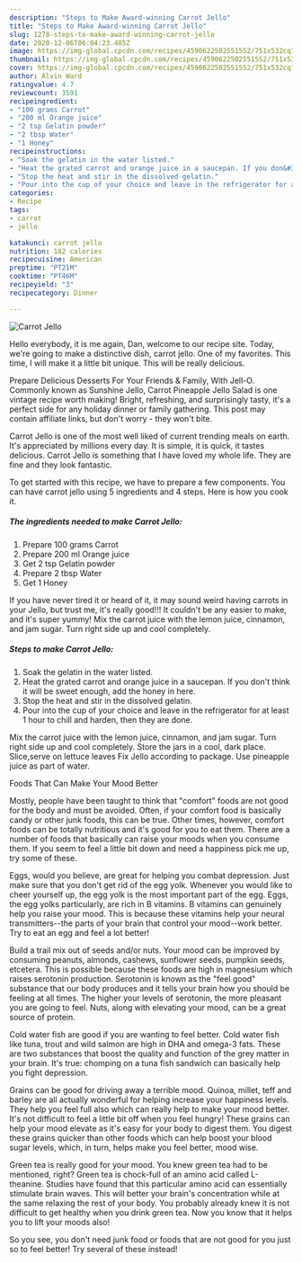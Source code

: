 ```yaml
---
description: "Steps to Make Award-winning Carrot Jello"
title: "Steps to Make Award-winning Carrot Jello"
slug: 1278-steps-to-make-award-winning-carrot-jello
date: 2020-12-06T06:04:23.485Z
image: https://img-global.cpcdn.com/recipes/4590622502551552/751x532cq70/carrot-jello-recipe-main-photo.jpg
thumbnail: https://img-global.cpcdn.com/recipes/4590622502551552/751x532cq70/carrot-jello-recipe-main-photo.jpg
cover: https://img-global.cpcdn.com/recipes/4590622502551552/751x532cq70/carrot-jello-recipe-main-photo.jpg
author: Alvin Ward
ratingvalue: 4.7
reviewcount: 3591
recipeingredient:
- "100 grams Carrot"
- "200 ml Orange juice"
- "2 tsp Gelatin powder"
- "2 tbsp Water"
- "1 Honey"
recipeinstructions:
- "Soak the gelatin in the water listed."
- "Heat the grated carrot and orange juice in a saucepan. If you don&#39;t think it will be sweet enough, add the honey in here."
- "Stop the heat and stir in the dissolved gelatin."
- "Pour into the cup of your choice and leave in the refrigerator for at least 1 hour to chill and harden, then they are done."
categories:
- Recipe
tags:
- carrot
- jello

katakunci: carrot jello 
nutrition: 182 calories
recipecuisine: American
preptime: "PT21M"
cooktime: "PT46M"
recipeyield: "3"
recipecategory: Dinner

---
```



![Carrot Jello](https://img-global.cpcdn.com/recipes/4590622502551552/751x532cq70/carrot-jello-recipe-main-photo.jpg)

Hello everybody, it is me again, Dan, welcome to our recipe site. Today, we're going to make a distinctive dish, carrot jello. One of my favorites. This time, I will make it a little bit unique. This will be really delicious.

Prepare Delicious Desserts For Your Friends &amp; Family, With Jell-O. Commonly known as Sunshine Jello, Carrot Pineapple Jello Salad is one vintage recipe worth making! Bright, refreshing, and surprisingly tasty, it&#39;s a perfect side for any holiday dinner or family gathering. This post may contain affiliate links, but don&#39;t worry - they won&#39;t bite.

Carrot Jello is one of the most well liked of current trending meals on earth. It's appreciated by millions every day. It is simple, it is quick, it tastes delicious. Carrot Jello is something that I have loved my whole life. They are fine and they look fantastic.


To get started with this recipe, we have to prepare a few components. You can have carrot jello using 5 ingredients and 4 steps. Here is how you cook it.

<!--inarticleads1-->

##### The ingredients needed to make Carrot Jello:

1. Prepare 100 grams Carrot
1. Prepare 200 ml Orange juice
1. Get 2 tsp Gelatin powder
1. Prepare 2 tbsp Water
1. Get 1 Honey


If you have never tired it or heard of it, it may sound weird having carrots in your Jello, but trust me, it&#39;s really good!!! It couldn&#39;t be any easier to make, and it&#39;s super yummy! Mix the carrot juice with the lemon juice, cinnamon, and jam sugar. Turn right side up and cool completely. 

<!--inarticleads2-->

##### Steps to make Carrot Jello:

1. Soak the gelatin in the water listed.
1. Heat the grated carrot and orange juice in a saucepan. If you don&#39;t think it will be sweet enough, add the honey in here.
1. Stop the heat and stir in the dissolved gelatin.
1. Pour into the cup of your choice and leave in the refrigerator for at least 1 hour to chill and harden, then they are done.


Mix the carrot juice with the lemon juice, cinnamon, and jam sugar. Turn right side up and cool completely. Store the jars in a cool, dark place. Slice,serve on lettuce leaves Fix Jello according to package. Use pineapple juice as part of water. 

Foods That Can Make Your Mood Better


Mostly, people have been taught to think that "comfort" foods are not good for the body and must be avoided. Often, if your comfort food is basically candy or other junk foods, this can be true. Other times, however, comfort foods can be totally nutritious and it's good for you to eat them. There are a number of foods that basically can raise your moods when you consume them. If you seem to feel a little bit down and need a happiness pick me up, try some of these.

Eggs, would you believe, are great for helping you combat depression. Just make sure that you don't get rid of the egg yolk. Whenever you would like to cheer yourself up, the egg yolk is the most important part of the egg. Eggs, the egg yolks particularly, are rich in B vitamins. B vitamins can genuinely help you raise your mood. This is because these vitamins help your neural transmitters--the parts of your brain that control your mood--work better. Try to eat an egg and feel a lot better!

Build a trail mix out of seeds and/or nuts. Your mood can be improved by consuming peanuts, almonds, cashews, sunflower seeds, pumpkin seeds, etcetera. This is possible because these foods are high in magnesium which raises serotonin production. Serotonin is known as the "feel good" substance that our body produces and it tells your brain how you should be feeling at all times. The higher your levels of serotonin, the more pleasant you are going to feel. Nuts, along with elevating your mood, can be a great source of protein.

Cold water fish are good if you are wanting to feel better. Cold water fish like tuna, trout and wild salmon are high in DHA and omega-3 fats. These are two substances that boost the quality and function of the grey matter in your brain. It's true: chomping on a tuna fish sandwich can basically help you fight depression. 

Grains can be good for driving away a terrible mood. Quinoa, millet, teff and barley are all actually wonderful for helping increase your happiness levels. They help you feel full also which can really help to make your mood better. It's not difficult to feel a little bit off when you feel hungry! These grains can help your mood elevate as it's easy for your body to digest them. You digest these grains quicker than other foods which can help boost your blood sugar levels, which, in turn, helps make you feel better, mood wise.

Green tea is really good for your mood. You knew green tea had to be mentioned, right? Green tea is chock-full of an amino acid called L-theanine. Studies have found that this particular amino acid can essentially stimulate brain waves. This will better your brain's concentration while at the same relaxing the rest of your body. You probably already knew it is not difficult to get healthy when you drink green tea. Now you know that it helps you to lift your moods also!

So you see, you don't need junk food or foods that are not good for you just so to feel better! Try several of these instead!

